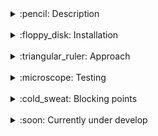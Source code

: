 <details>

[![-----------------------------------------------------](https://raw.githubusercontent.com/andreasbm/readme/master/assets/lines/rainbow.png)](#description)
<a href="#description"></a>
<summary><span> :pencil: Description</span></summary>
This coding challenge consists of developing a simple Rest API using Django and Django Rest Framework. The exercise consists of writing a simple Django application, that has the following features in a Rest API:

- <strong>Models and relations</strong>. Create a model called Mentor, another one called Project, and another one called Mentorship. The models should have the following relationships(*) and fields:

<div align="center">

![](assets/models.png)

</div>

A Project can have multiple Mentors through the Mentorship Model. Also, a Mentor can have multiple Projects related to.

- <strong>Endpoints (urls.py)</strong>. Every model should have an endpoint that is accessible to make requests (create, update, delete mentors or projects).
- <strong>Views (views.py)</strong>. Every model should have an API Rest Viewset that allows all methods but Delete.
- <strong>Serializer (serializers.py)</strong>. Every model should have a Serializer that will return all the fields from the model and in the case of the ProjectSerializer, it should also return the array of Mentors related.
- <strong>(Optional) Admin (admin.py)</strong>. Extend the file so you can access these models and perform certain actions.
- <strong>(Optional +) Mentors Export</strong>. Add a third-party integration that enables Mentors Export in .csv from the Django Admin worked in the previous step.

</details>

<br>

<details>

[![-----------------------------------------------------](https://raw.githubusercontent.com/andreasbm/readme/master/assets/lines/rainbow.png)](#installation)
<a href="#installation"></a>
<summary> :floppy_disk: Installation</summary>

- ## :whale: Install Docker & Docker Compose

  https://docs.docker.com/get-docker/  
  https://docs.docker.com/compose/install/


- ## :closed_lock_with_key: Environment Variables

  To run this project, you will need to add the following environment variables regarding DB mapping to your .env file:

  `POSTGRES_NAME`

  `POSTGRES_USER`

  `POSTGRES_PASSWORD`

  <br/>And the following ones to setup an admin user for Django:

  `DJANGO_SUPERUSER_USERNAME`

  `DJANGO_SUPERUSER_EMAIL`

  `DJANGO_SUPERUSER_PASSWORD`

  `DJANGO_SECRET_KEY`

  <br/> A Boolean value for debugging session:

  `DEBUG`

  <br/>django app name and size number to perform DB model seeding:
  
  `DJANGO_APP`

  `SEED_SIZE`


- ## :wrench: Build and run container

  The first setup should use the <i>setup</i> script, which will build the Postgres server, make the first Db migrations for Django and create an Admin Superuser. During this setup a DB-model-seed option is enabled and can be used by setting a SEED_SIZE variable before executing the script. (ex: <i>SEED_SIZE=10 sh setup.sh</i>)

  ```bash
  sh setup.sh
  ```

  Following accesses to the Django server may just use the <i>start</i> script.

  ```bash
  sh start.sh
  ```

  Or enabling the Debugging session by setting a boolean variable:  
  ```bash
  DEBUG=1 sh start.sh
  ```

  (Optional) For a Django-app seed :arrow_right: <i>DJANGO_APP=<strong>django_app_name</strong> SEED_SIZE=<strong>desired_seed_size</strong> docker-compose -f DB-mgmt.yaml run db-seed:</i>  
  
  ```bash
  DJANGO_APP=mentors SEED_SIZE=10 docker-compose -f DB-mgmt.yaml build db-seed &&
  docker-compose -f DB-mgmt.yaml run db-seed
  ```

  (Optional) For a Django db migration:  
  
  ```bash
  docker-compose -f DB-mgmt.yaml build db-migrations &&
  docker-compose -f DB-mgmt.yaml run db-migrations
  ```

  (Optional) If a Django superuser is required for the first setup:  
  
  ```bash
  docker-compose -f DB-mgmt.yaml build superuser &&
  docker-compose run -f DB-mgmt.yaml superuser
  ```
</details>

<br>

<details>

[![-----------------------------------------------------](https://raw.githubusercontent.com/andreasbm/readme/master/assets/lines/rainbow.png)](#aproach)
<a href="#aproach"></a>
  <summary> :triangular_ruler: Approach</summary>

  Document in readme all along the process
  - Project Structure
  - External app architecture
  - DB models & relantionship definitions
  - Django-seed docker-compose service setup
</details>

<br>

<details>

[![-----------------------------------------------------](https://raw.githubusercontent.com/andreasbm/readme/master/assets/lines/rainbow.png)](#testing)
<a href="#testing"></a>
  <summary> :microscope: Testing</summary>

</details>

<br>

<details>

[![-----------------------------------------------------](https://raw.githubusercontent.com/andreasbm/readme/master/assets/lines/rainbow.png)](#bp)
<a href="#bp"></a>
  <summary> :cold_sweat: Blocking points</summary>

  - Django superuser automation. Switched from Dockerfile to docker-compose for dependency order purposes
  - Docker permissions management issues when using Docker & docker-compose. Copied folders from host drag host permissions. A chown command is required when unloading the code base into the container
  - Many to Many reversed relationship

</details>

<br>

<details>

[![-----------------------------------------------------](https://raw.githubusercontent.com/andreasbm/readme/master/assets/lines/rainbow.png)](#cud)
<a href="#cud"></a>
  <summary> :soon: Currently under develop</summary>

  - Mock a Prod / Dev setup with different docker-compose services point to differente data bases.
  - Create a more representative seed to be fed to db models eg JSON

</details>